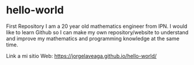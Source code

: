 # hello-world
First Repository
I am a 20 year old mathematics engineer from IPN. I would like to learn Github so I can make my own repository/website to understand and improve my mathematics and programming knowledge at the same time.

 
 Link a mi sitio Web: https://jorgelaveaga.github.io/hello-world/
